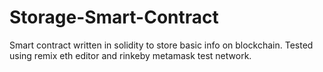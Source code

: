 # Storage-Smart-Contract
Smart contract written in solidity to store basic info on blockchain. Tested using remix eth editor and rinkeby metamask test network.
